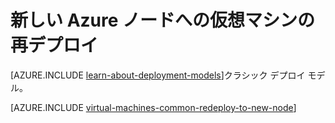 <properties 
	pageTitle="仮想マシンの再デプロイ | Microsoft Azure" 
	description="RDP 接続の問題を軽減するために仮想マシンを再デプロイする方法について説明します。" 
	services="virtual-machines-windows" 
	documentationCenter="virtual-machines" 
	authors="iainfoulds" 
	manager="timlt"
	tags="azure-resource-manager,top-support-issue" 
/>
	

<tags 
	ms.service="virtual-machines-windows" 
	ms.devlang="na" 
	ms.topic="support-article" 
	ms.tgt_pltfrm="vm-windows"
	ms.workload="infrastructure" 
	ms.date="04/13/2016" 
	ms.author="iainfou;manavis" 
/>


# 新しい Azure ノードへの仮想マシンの再デプロイ

[AZURE.INCLUDE [learn-about-deployment-models](../../includes/learn-about-deployment-models-rm-include.md)]クラシック デプロイ モデル。

[AZURE.INCLUDE [virtual-machines-common-redeploy-to-new-node](../../includes/virtual-machines-common-redeploy-to-new-node.md)]

<!---HONumber=AcomDC_0420_2016-->